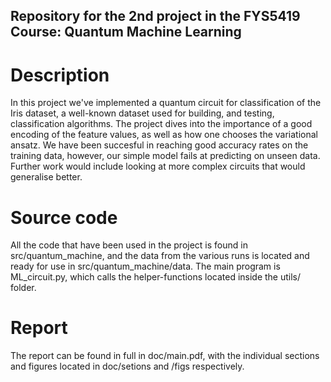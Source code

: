 ## Repository for the 2nd project in the FYS5419 Course: Quantum Machine Learning

# Description
In this project we've implemented a quantum circuit for classification of the Iris dataset, a well-known dataset used for building, and testing, classification algorithms. The project dives into the importance of a good encoding of the feature values, as well as how one chooses the variational ansatz.
We have been succesful in reaching good accuracy rates on the training data, however, our simple model fails at predicting on unseen data. Further work would include looking at more complex circuits that would generalise better.
# Source code
All the code that have been used in the project is found in src/quantum_machine, and the data from the various runs is located and ready for use in src/quantum_machine/data. The main program is ML_circuit.py, which calls the helper-functions located inside the utils/ folder.

# Report
The report can be found in full in doc/main.pdf, with the individual sections and figures located in doc/setions and /figs respectively.
